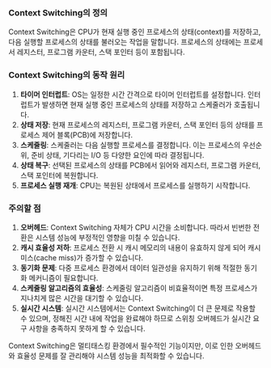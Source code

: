 ### Context Switching의 정의

Context Switching은 CPU가 현재 실행 중인 프로세스의 상태(context)를 저장하고, 다음 실행할 프로세스의 상태를 불러오는 작업을 말합니다. 프로세스의 상태에는 프로세서 레지스터, 프로그램 카운터, 스택 포인터 등이 포함됩니다.

### Context Switching의 동작 원리

1. **타이머 인터럽트**: OS는 일정한 시간 간격으로 타이머 인터럽트를 설정합니다. 인터럽트가 발생하면 현재 실행 중인 프로세스의 상태를 저장하고 스케줄러가 호출됩니다.
2. **상태 저장**: 현재 프로세스의 레지스터, 프로그램 카운터, 스택 포인터 등의 상태를 프로세스 제어 블록(PCB)에 저장합니다.
3. **스케줄링**: 스케줄러는 다음 실행할 프로세스를 결정합니다. 이는 프로세스의 우선순위, 준비 상태, 기다리는 I/O 등 다양한 요인에 따라 결정됩니다.
4. **상태 복구**: 선택된 프로세스의 상태를 PCB에서 읽어와 레지스터, 프로그램 카운터, 스택 포인터에 복원합니다.
5. **프로세스 실행 재개**: CPU는 복원된 상태에서 프로세스를 실행하기 시작합니다.

### 주의할 점

1. **오버헤드**: Context Switching 자체가 CPU 시간을 소비합니다. 따라서 빈번한 전환은 시스템 성능에 부정적인 영향을 미칠 수 있습니다.
2. **캐시 효율성 저하**: 프로세스 전환 시 캐시 메모리의 내용이 유효하지 않게 되어 캐시 미스(cache miss)가 증가할 수 있습니다.
3. **동기화 문제**: 다중 프로세스 환경에서 데이터 일관성을 유지하기 위해 적절한 동기화 메커니즘이 필요합니다.
4. **스케줄링 알고리즘의 효율성**: 스케줄링 알고리즘이 비효율적이면 특정 프로세스가 지나치게 많은 시간을 대기할 수 있습니다.
5. **실시간 시스템**: 실시간 시스템에서는 Context Switching이 더 큰 문제로 작용할 수 있으며, 정해진 시간 내에 작업을 완료해야 하므로 스위칭 오버헤드가 실시간 요구 사항을 충족하지 못하게 할 수 있습니다.

Context Switching은 멀티태스킹 환경에서 필수적인 기능이지만, 이로 인한 오버헤드와 효율성 문제를 잘 관리해야 시스템 성능을 최적화할 수 있습니다.